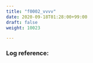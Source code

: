 ```yaml
---
title: "f0002_vvvv"
date: 2020-09-18T01:28:00+99:00
draft: false
weight: 10023

---
```


### Log reference: <no value>

```
